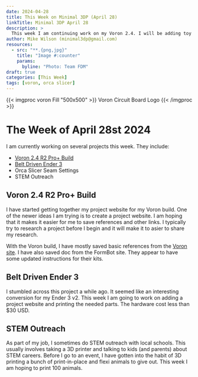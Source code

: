 ```yaml
---
date: 2024-04-28
title: This Week on Minimal 3DP (April 28)
linkTitle: Minimal 3DP April 28
description: >
  This week I am continuing work on my Voron 2.4. I will be adding toy Orca Slicer tutorials as   
author: Mike Wilson (minimal3dp@gmail.com)
resources:
  - src: "**.{png,jpg}"
    title: "Image #:counter"
    params:
      byline: "Photo: Team FDM"
draft: true
categories: [This Week]
tags: [voron, orca slicer]
---
```


{{< imgproc voron Fill "500x500" >}}
Voron Circuit Board Logo
{{< /imgproc >}}

# The Week of April 28st 2024

I am currently working on several projects this week. They include:

- [Voron 2.4 R2 Pro+ Build](https://minimal3dp.com/projects/ideas/voron-2.4-r2/)
- [Belt Driven Ender 3](https://kevinakasam.com/belt-driven-ender-3/)
- Orca Slicer Seam Settings
- STEM Outreach

## Voron 2.4 R2 Pro+ Build
I have started getting together my project website for my Voron build. One of the newer ideas I am trying is to create a project website. I am hoping that it makes it easier for me to save references and other links. I typically try to research a project before I begin and it will make it to asier to share my research. 

With the Voron build, I have mostly saved basic references from the [Voron site](https://vorondesign.com/). I have also saved doc from the FormBot site. They appear to have some updated instructions for their kits. 

## Belt Driven Ender 3
I stumbled across this project a while ago. It seemed like an interesting conversion for my Ender 3 v2. This week I am going to work on adding a project website and printing the needed parts. The hardware cost less than $30 USD.

## STEM Outreach
As part of my job, I sometimes do STEM outreach with local schools. This usually involves taking a 3D printer and talking to kids (and parents) about STEM careers. Before I go to an event, I have gotten into the habit of 3D printing a bunch of print-in-place and flexi animals to give out. This week I am hoping to print 100 animals. 